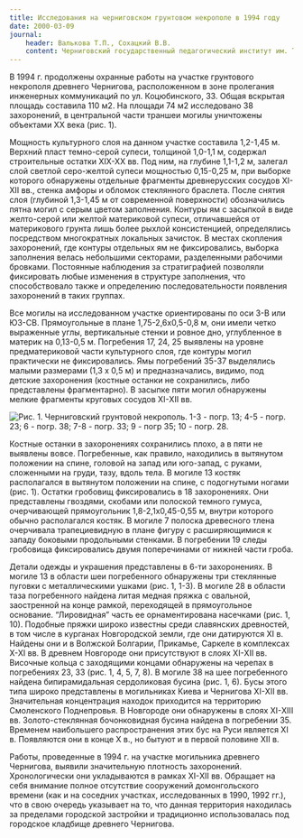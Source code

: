 ```yaml
---
title: Исследования на черниговском грунтовом некрополе в 1994 году
date: 2000-03-09
journal:
    header: Валькова Т.П., Сохацкий В.В.
    content: Черниговский государственный педагогический институт им. Т.Г. Шевченко
---
```


В 1994 г. продолжены охранные работы на участке грунтового некрополя древнего Чернигова, расположенном в зоне пролегания инженерных коммуникаций по ул. Коцюбинского, 33. Общая вскрытая площадь составила 110 м2. На площади 74 м2 исследовано 38 захоронений, в центральной части траншеи могилы уничтожены объектами ХХ века (рис. 1).

Мощность культурного слоя на данном участке составила 1,2-1,45 м. Верхний пласт темно-серой супеси, толщиной 1,0-1,1 м, содержал строительные остатки ХIХ-ХХ вв. Под ним, на глубине 1,1-1,2 м, залегал слой светлой серо-желтой супеси мощностью 0,15-0,25 м, при выборке которого обнаружены отдельные фрагменты древнерусских сосудов ХI-ХII вв., стенка амфоры и обломок стеклянного браслета. После снятия слоя (глубиной 1,3-1,45 м от современной поверхности) обозначились пятна могил с серым цветом заполнения. Контуры ям с засыпкой в виде желто-серой или желтой материковой супеси, отличавшейся от материкового грунта лишь более рыхлой консистенцией, определялись посредством многократных локальных зачисток. В местах скопления захоронений, где контуры отдельных ям не фиксировались, выборка заполнения велась небольшими секторами, разделенными рабочими бровками. Постоянные наблюдения за стратиграфией позволяли фиксировать любые изменения в структуре заполнения, что способствовало также и определению последовательности появления захоронений в таких группах.

Все могилы на исследованном участке ориентированы по оси З-В или ЮЗ-СВ. Прямоугольные в плане 1,75-2,6х0,5-0,8 м, они имели четко выраженные углы, вертикальные стенки и ровное дно, углубленное в материк на 0,13-0,5 м. Погребения 17, 24, 25 выявлены на уровне предматериковой части культурного слоя, где контуры могил практически не фиксировались. Ямы погребений 35-37 выделялись малыми размерами (1,3 х 0,5 м) и предназначались, видимо, под детские захоронения (костные останки не сохранились, либо представлены фрагментарно). В засыпке пяти могил обнаружены мелкие фрагменты круговых сосудов ХI-ХII вв.

![Рис. 1. Черниговский грунтовой некрополь. 1-3 - погр. 13; 4-5 - погр. 23; 6 - погр. 38; 7-8 - погр. 33; 9 - погр 35; 10 - погр. 28.](https://i.imgur.com/1e7eH53.gif)

Костные останки в захоронениях сохранились плохо, а в пяти не выявлены вовсе. Погребенные, как правило, находились в вытянутом положении на спине, головой на запад или юго-запад, с руками, сложенными на груди, тазу, вдоль тела. В могиле 13 костяк располагался в вытянутом положении на спине, с подогнутыми ногами (рис. 1). Остатки гробовищ фиксировались в 18 захоронениях. Они представлены гвоздями, скобами или полоской темного гумуса, очерчивающей прямоугольник 1,8-2,1х0,45-0,55 м, внутри которого обычно располагался костяк. В могиле 7 полоска древесного тлена очерчивала трапециевидную в плане фигуру с расширяющимися к западу боковыми продольными стенками. В погребении 19 следы гробовища фиксировались двумя поперечинами от нижней части гроба.

Детали одежды и украшения представлены в 6-ти захоронениях. В могиле 13 в области шеи погребенного обнаружены три стеклянные пуговки с металлическими ушками (рис. 1, 1-3). В могиле 28 в области таза погребенного найдена литая медная пряжка с овальной, заостренной на конце рамкой, переходящей в прямоугольное основание. “Лировидная” часть ее орнаментирована насечками (рис. 1, 10). Подобные пряжки широко известны среди славянских древностей, в том числе в курганах Новгородской земли, где они датируются ХI в. Найдены они и в Волжской Болгарии, Прикамье, Саркеле в комплексах Х-ХI вв. В древнем Новгороде они присутствуют в слоях ХI-ХII вв. Височные кольца с заходящими концами обнаружены на черепах в погребениях 23, 33 (рис. 1, 4, 5, 7, 8). В могиле 38 на шее погребенного найдена бипирамидальная сердоликовая бусина (рис. 1, 6). Бусы этого типа широко представлены в могильниках Киева и Чернигова ХI-ХII вв. Значительная концентрация находок приходится на территорию Смоленского Поднепровья. В Новгороде они обнаружены в слоях ХI-ХIII вв. Золото-стеклянная бочонковидная бусина найдена в погребении 35. Временем наибольшего распространения этих бус на Руси является ХI в. Появляются они в конце Х в., но бытуют и в первой половине ХII в.

Работы, проведенные в 1994 г. на участке могильника древнего Чернигова, выявили значительную плотность захоронений. Хронологически они укладываются в рамках ХI-ХII вв. Обращает на себя внимание полное отсутствие сооружений домонгольского времени (как и на соседних участках, исследованных в 1990, 1992 гг.), что в свою очередь указывает на то, что данная территория находилась за пределами городской застройки и традиционно использовалась под городское кладбище древнего Чернигова.